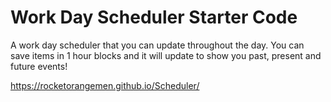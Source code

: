 # Work Day Scheduler Starter Code
A work day scheduler that you can update throughout the day.
You can save items in 1 hour blocks and it will update to show you past, present and future events!

https://rocketorangemen.github.io/Scheduler/
